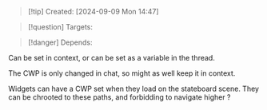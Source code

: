 
>[!tip] Created: [2024-09-09 Mon 14:47]

>[!question] Targets: 

>[!danger] Depends: 

Can be set in context, or can be set as a variable in the thread.

The CWP is only changed in chat, so might as well keep it in context.

Widgets can have a CWP set when they load on the stateboard scene.
They can be chrooted to these paths, and forbidding to navigate higher ?